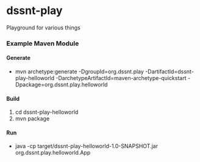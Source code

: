 # dssnt-play
Playground for various things

### Example Maven Module

#### Generate
  * mvn archetype:generate -DgroupId=org.dssnt.play -DartifactId=dssnt-play-helloworld -DarchetypeArtifactId=maven-archetype-quickstart -Dpackage=org.dssnt.play.helloworld

#### Build
  1. cd dssnt-play-helloworld
  2. mvn package

#### Run
  * java -cp target/dssnt-play-helloworld-1.0-SNAPSHOT.jar org.dssnt.play.helloworld.App
